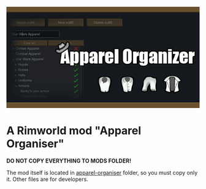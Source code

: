 ![](https://raw.githubusercontent.com/TupiNUMBooR/apparel-organiser/master/apparel-organiser/About/Preview.png)

# A Rimworld mod "Apparel Organiser"

**DO NOT COPY EVERYTHING TO MODS FOLDER!**

The mod itself is located in [apparel-organiser](https://github.com/TupiNUMBooR/apparel-organiser/tree/master/apparel-organiser) folder, so you must copy only it. Other files are for developers.

